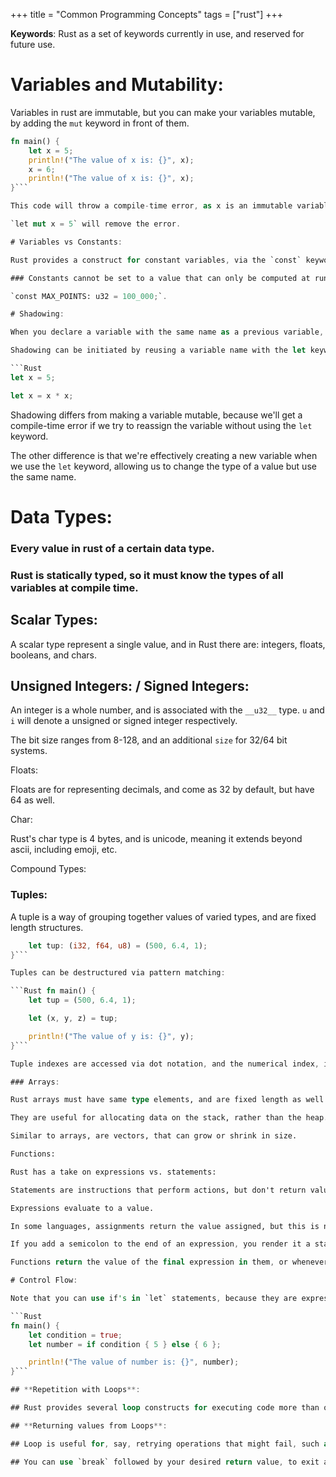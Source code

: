 +++
title = "Common Programming Concepts"
tags = ["rust"]
+++


__Keywords__: Rust as a set of keywords currently in use, and reserved for future use.

# Variables and Mutability:

Variables in rust are immutable, but you can make your variables mutable, by adding the `mut` keyword in front of them.

```Rust 
fn main() {
    let x = 5;
    println!("The value of x is: {}", x);
    x = 6;
    println!("The value of x is: {}", x);
}```

This code will throw a compile-time error, as x is an immutable variable, and we've not used the required keyword to indicate (to the compiler) that we want this valuable to be subject to change over time. 

`let mut x = 5` will remove the error.

# Variables vs Constants:

Rust provides a construct for constant variables, via the `const` keyword. __Note: when using__ `const` __the type of the value must be annotated.__

### Constants cannot be set to a value that can only be computed at run-time.

`const MAX_POINTS: u32 = 100_000;`.

# Shadowing:

When you declare a variable with the same name as a previous variable, the first variable is said to be shadowed by the second, indicating that the second variable's value is what is seen when the variable is used.

Shadowing can be initiated by reusing a variable name with the let keyword.

```Rust
let x = 5;

let x = x * x;
```

Shadowing differs from making a variable mutable, because we'll get a compile-time error if we try to reassign the variable without using the `let` keyword.

The other difference is that we're effectively creating a new variable when we use the `let` keyword, allowing us to change the type of a value but use the same name.

# Data Types:

### Every value in rust of a certain data type.

### Rust is statically typed, so it must know the types of all __variables__ at compile time.

## Scalar Types:

A scalar type represent a single value, and in Rust there are: integers, floats, booleans, and chars.

## Unsigned Integers: / Signed Integers:

An integer is a whole number, and is associated with the `__u32__` type. `u` and `i` will denote a unsigned or signed integer respectively.

The bit size ranges from 8-128, and an additional `size` for 32/64 bit systems.

Floats:

Floats are for representing decimals, and come as 32 by default, but have 64 as well.

Char:

Rust's char type is 4 bytes, and is unicode, meaning it extends beyond ascii, including emoji, etc.

Compound Types:

### Tuples:

A tuple is a way of grouping together values of varied types, and are fixed length structures.

```Rust fn main() {
    let tup: (i32, f64, u8) = (500, 6.4, 1);
}```

Tuples can be destructured via pattern matching:

```Rust fn main() {
    let tup = (500, 6.4, 1);

    let (x, y, z) = tup;

    println!("The value of y is: {}", y);
}```

Tuple indexes are accessed via dot notation, and the numerical index, i.e `tuple.1`.

### Arrays:

Rust arrays must have same type elements, and are fixed length as well.

They are useful for allocating data on the stack, rather than the heap.

Similar to arrays, are vectors, that can grow or shrink in size.

Functions:

Rust has a take on expressions vs. statements:

Statements are instructions that perform actions, but don't return values.

Expressions evaluate to a value. 

In some languages, assignments return the value assigned, but this is not true in Rust, so you can't do `let y = (let x = 7)`, as `let x = 7` doesn't return a value, so there's nothing to bind y to.

If you add a semicolon to the end of an expression, you render it a statement, and thus it won't return a value.

Functions return the value of the final expression in them, or whenever return is encountered.

# Control Flow:

Note that you can use if's in `let` statements, because they are expressions (they evaluate to a value).

```Rust 
fn main() {
    let condition = true;
    let number = if condition { 5 } else { 6 };

    println!("The value of number is: {}", number);
}```

## **Repetition with Loops**:

## Rust provides several loop constructs for executing code more than once: loop, while, and for.

## **Returning values from Loops**:

## Loop is useful for, say, retrying operations that might fail, such as checking whether a thread has completed its job, but you might also need to pass that result to higher or lower levels of abstraction in your code.

## You can use `break` followed by your desired return value, to exit a loop and return it.

